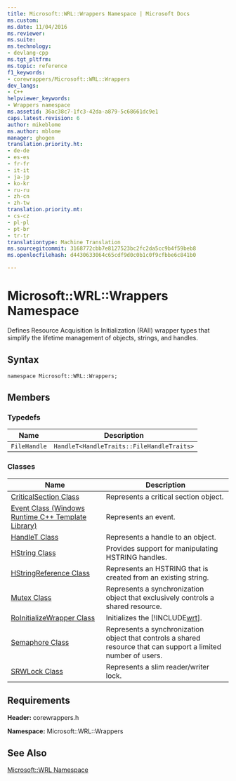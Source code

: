 ```yaml
---
title: Microsoft::WRL::Wrappers Namespace | Microsoft Docs
ms.custom: 
ms.date: 11/04/2016
ms.reviewer: 
ms.suite: 
ms.technology:
- devlang-cpp
ms.tgt_pltfrm: 
ms.topic: reference
f1_keywords:
- corewrappers/Microsoft::WRL::Wrappers
dev_langs:
- C++
helpviewer_keywords:
- Wrappers namespace
ms.assetid: 36ac38c7-1fc3-42da-a879-5c68661dc9e1
caps.latest.revision: 6
author: mikeblome
ms.author: mblome
manager: ghogen
translation.priority.ht:
- de-de
- es-es
- fr-fr
- it-it
- ja-jp
- ko-kr
- ru-ru
- zh-cn
- zh-tw
translation.priority.mt:
- cs-cz
- pl-pl
- pt-br
- tr-tr
translationtype: Machine Translation
ms.sourcegitcommit: 3168772cbb7e8127523bc2fc2da5cc9b4f59beb8
ms.openlocfilehash: d4430633064c65cdf9d0c0b1c0f9cfbbe6c841b0

---
```

# Microsoft::WRL::Wrappers Namespace
Defines Resource Acquisition Is Initialization (RAII) wrapper types that simplify the lifetime management of objects, strings, and handles.  
  
## Syntax  
  
```  
namespace Microsoft::WRL::Wrappers;  
```  
  
## Members  
  
### Typedefs  
  
|Name|Description|  
|----------|-----------------|  
|`FileHandle`|`HandleT<HandleTraits::FileHandleTraits>`|  
  
### Classes  
  
|Name|Description|  
|----------|-----------------|  
|[CriticalSection Class](../windows/criticalsection-class.md)|Represents a critical section object.|  
|[Event Class (Windows Runtime C++ Template Library)](../windows/event-class-windows-runtime-cpp-template-library.md)|Represents an event.|  
|[HandleT Class](../windows/handlet-class.md)|Represents a handle to an object.|  
|[HString Class](../windows/hstring-class.md)|Provides support for manipulating HSTRING handles.|  
|[HStringReference Class](../windows/hstringreference-class.md)|Represents an HSTRING that is created from an existing string.|  
|[Mutex Class](../windows/mutex-class1.md)|Represents a synchronization object that exclusively controls a shared resource.|  
|[RoInitializeWrapper Class](../windows/roinitializewrapper-class.md)|Initializes the [!INCLUDE[wrt](../atl/reference/includes/wrt_md.md)].|  
|[Semaphore Class](../windows/semaphore-class.md)|Represents a synchronization object that controls a shared resource that can support a limited number of users.|  
|[SRWLock Class](../windows/srwlock-class.md)|Represents a slim reader/writer lock.|  
  
## Requirements  
 **Header:** corewrappers.h  
  
 **Namespace:** Microsoft::WRL::Wrappers  
  
## See Also  
 [Microsoft::WRL Namespace](../windows/microsoft-wrl-namespace.md)


<!--HONumber=Jan17_HO2-->


